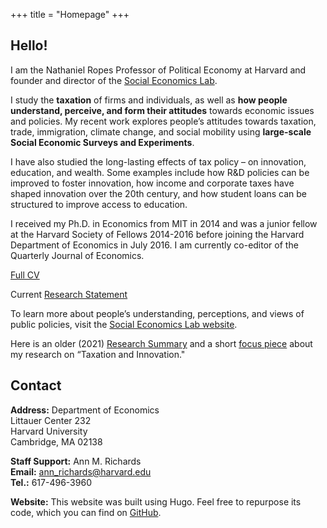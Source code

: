 +++
title = "Homepage"
+++

## Hello!

I am the Nathaniel Ropes Professor of Political Economy at Harvard and founder and director of the [Social Economics Lab](http://socialeconomicslab.org/).

I study the **taxation** of firms and individuals, as well as **how people understand, perceive, and form their attitudes** towards economic issues and policies. My recent work explores people’s attitudes towards taxation, trade, immigration, climate change, and social mobility using **large-scale Social Economic Surveys and Experiments**. 

I have also studied the long-lasting effects of tax policy – on innovation, education, and wealth. Some examples include how R&D policies can be improved to foster innovation, how income and corporate taxes have shaped innovation over the 20th century, and how student loans can be structured to improve access to education. 

I received my Ph.D. in Economics from MIT in 2014 and was a junior fellow at the Harvard Society of Fellows 2014-2016 before joining the Harvard Department of Economics in July 2016. I am currently co-editor of the Quarterly Journal of Economics.

[Full CV](https://scholar.harvard.edu/sites/scholar.harvard.edu/files/stantcheva/files/cv_sstantcheva_mar2025.pdf)

Current [Research Statement](https://scholar.harvard.edu/sites/scholar.harvard.edu/files/stantcheva/files/ss_research_statement.pdf)

To learn more about people’s understanding, perceptions, and views of public policies, visit the [Social Economics Lab website](http://socialeconomicslab.org/). 

Here is an older (2021) [Research Summary](https://scholar.harvard.edu/files/stantcheva/files/econ_dynamic_2104.pdf) and a short [focus piece](https://www.nber.org/reporter/2018number3/taxation-and-innovation) about my research on “Taxation and Innovation."


## Contact

**Address:** 
Department of Economics  
Littauer Center 232  
Harvard University  
Cambridge, MA  02138  

**Staff Support:** Ann M. Richards     
**Email:** ann_richards@harvard.edu      
**Tel.:** 617-496-3960  


**Website:** This website was built using Hugo. Feel free to repurpose its code, which you can find on [GitHub](https://github.com/cschesch/stefanie-stantcheva).
